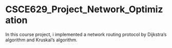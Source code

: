 # CSCE629_Project_Network_Optimization
In this course project, i implemented a network routing protocol by Dijkstra’s algorithm and Kruskal’s algorithm.
